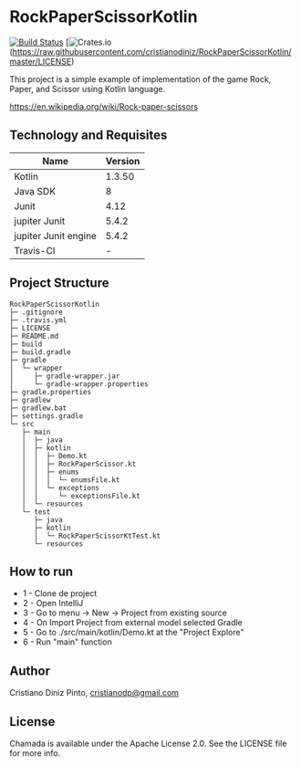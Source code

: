 # RockPaperScissorKotlin
[![Build Status](https://travis-ci.com/cristianodiniz/RockPaperScissorKotlin.svg?branch=master)](https://travis-ci.com/cristianodiniz/RockPaperScissorKotlin)
[![Crates.io](https://img.shields.io/crates/l/rustc-serialize)
(https://raw.githubusercontent.com/cristianodiniz/RockPaperScissorKotlin/master/LICENSE)

This project is a simple example of implementation of the game Rock, Paper, and Scissor using Kotlin language.

https://en.wikipedia.org/wiki/Rock-paper-scissors

## Technology and Requisites

| Name                    | Version                                          |
| ----------------------- | --------------------------------------------------- |
| Kotlin                  | 1.3.50                                           |
| Java SDK                | 8                                                |
| Junit                   | 4.12                                             |
| jupiter Junit           | 5.4.2                                            |
| jupiter Junit engine    | 5.4.2                                            |
| Travis-CI               | -                                                |

## Project Structure
 
```
RockPaperScissorKotlin
├─ .gitignore
├─ .travis.yml
├─ LICENSE
├─ README.md
├─ build
├─ build.gradle
├─ gradle
│  └─ wrapper
│     ├─ gradle-wrapper.jar
│     └─ gradle-wrapper.properties
├─ gradle.properties
├─ gradlew
├─ gradlew.bat
├─ settings.gradle
└─ src
   ├─ main
   │  ├─ java
   │  ├─ kotlin
   │  │  ├─ Demo.kt
   │  │  ├─ RockPaperScissor.kt
   │  │  ├─ enums
   │  │  │  └─ enumsFile.kt
   │  │  └─ exceptions
   │  │     └─ exceptionsFile.kt
   │  └─ resources
   └─ test
      ├─ java
      ├─ kotlin
      │  └─ RockPaperScissorKtTest.kt
      └─ resources

```

## How to run

- 1 - Clone de project
- 2 - Open IntelliJ
- 3 - Go to menu
       -> New -> Project from existing source
- 4 - On Import Project from external model selected Gradle
- 5 - Go to ./src/main/kotlin/Demo.kt at the "Project Explore"
- 6 - Run "main" function


## Author

Cristiano Diniz Pinto, cristianodp@gmail.com

## License
Chamada is available under the Apache License 2.0. See the LICENSE file for more info.
